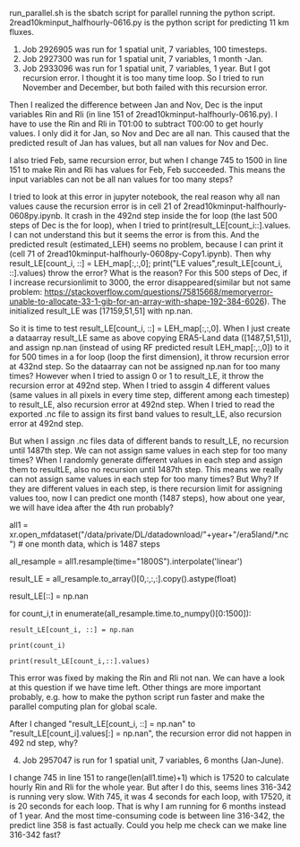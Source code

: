 run_parallel.sh is the sbatch script for parallel running the python script.
2read10kminput_halfhourly-0616.py is the python script for predicting 11 km fluxes.

1) Job 2926905 was run for 1 spatial unit, 7 variables, 100 timesteps.
2) Job 2927300 was run for 1 spatial unit, 7 variables, 1 month -Jan.
3) Job 2933096 was run for 1 spatial unit, 7 variables, 1 year. 
But I got recursion error. I thought it is too many time loop. So I tried to run November and December, but both failed with this recursion error. 

Then I realized the difference between Jan and Nov, Dec is the input variables Rin and Rli (in line 151 of 2read10kminput-halfhourly-0616.py). I have to use the Rin and Rli in T01:00 to subtract T00:00 to get hourly values. I only did it for Jan, so Nov and Dec are all nan. This caused that the predicted result of Jan has values, but all nan values for Nov and Dec. 

I also tried Feb, same recursion error, but when I change 745 to 1500 in line 151 to make Rin and Rli has values for Feb, Feb succeeded. This means the input variables can not be all nan values for too many steps?

I tried to look at this error in jupyter notebook, the real reason why all nan values cause the recursion error is in cell 21 of 2read10kminput-halfhourly-0608py.ipynb. It crash in the 492nd step inside the for loop (the last 500 steps of Dec is the for loop), when I tried to print(result_LE[count_i::].values. I can not understand this but it seems the error is from this. And the predicted result (estimated_LEH) seems no problem, because I can print it (cell 71 of 2read10kminput-halfhourly-0608py-Copy1.ipynb). Then why result_LE[count_i, ::] = LEH_map[:,:,0]; print("LE values",result_LE[count_i, ::].values) throw the error? What is the reason? For this 500 steps of Dec, if I increase recursionlimit to 3000, the error disappeared(similar but not same problem: https://stackoverflow.com/questions/75815668/memoryerror-unable-to-allocate-33-1-gib-for-an-array-with-shape-192-384-6026). The initialized result_LE was [17159,51,51] with np.nan.

So it is time to test result_LE[count_i, ::] = LEH_map[:,:,0]. When I just create a dataarray result_LE same as above copying ERA5-Land data ([1487,51,51]), and assign np.nan (instead of using RF predicted result LEH_map[:,:,0]) to it for 500 times in a for loop (loop the first dimension), it throw recursion error at 432nd step. So the dataarray can not be assigned np.nan for too many times? However when I tried to assign 0 or 1 to result_LE, it throw the recursion error at 492nd step. When I tried to assgin 4 different values (same values in all pixels in every time step, different among each timestep) to result_LE, also recursion error at 492nd step. When I tried to read the exported .nc file to assign its first band values to result_LE, also recursion error at 492nd step. 

But when I assign .nc files data of different bands to result_LE, no recursion until 1487th step. We can not assign same values in each step for too many times? When I randomly generate different values in each step and assign them to resultLE, also no recursion until 1487th step. This means we really can not assign same values in each step for too many times? But Why? If they are different values in each step, is there recursion limit for assigning values too, now I can predict one month (1487 steps), how about one year, we will have idea after the 4th run probably?

all1 = xr.open_mfdataset("/data/private/DL/datadownload/"+year+"/era5land/*.nc") # one month data, which is 1487 steps

all_resample = all1.resample(time="1800S").interpolate('linear')

result_LE = all_resample.to_array()[0,:,:,:].copy().astype(float)

result_LE[::] = np.nan

for count_i,t in enumerate(all_resample.time.to_numpy()[0:1500]):

    result_LE[count_i, ::] = np.nan
	
    print(count_i)
	
    print(result_LE[count_i,::].values)  
	
 
This error was fixed by making the Rin and Rli not nan. We can have a look at this question if we have time left. Other things are more important probably, e.g. how to make the python script run faster and make the parallel computing plan for global scale.

After I changed "result_LE[count_i, ::] = np.nan" to "result_LE[count_i].values[:] = np.nan", the recursion error did not happen in 492 nd step, why?

4) Job 2957047 is run for 1 spatial unit, 7 variables, 6 months (Jan-June).

I change 745 in line 151 to range(len(all1.time)+1) which is 17520 to calculate hourly Rin and Rli for the whole year. But after I do this, seems lines 316-342 is running very slow. With 745, it was 4 seconds for each loop, with 17520, it is 20 seconds for each loop. That is why I am running for 6 months instead of 1 year. And the most time-consuming code is between line 316-342, the predict line 358 is fast actually. Could you help me check can we make line 316-342 fast?


